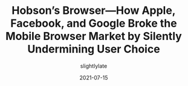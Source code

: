 ---
author: slightlylate
date: 2021-07-15
layout: post.njk
tags:
  - user-agents
  - meta
target_url: https://infrequently.org/2021/07/hobsons-browser/
title: Hobson’s Browser—How Apple, Facebook, and Google Broke the Mobile Browser Market by Silently Undermining User Choice
---